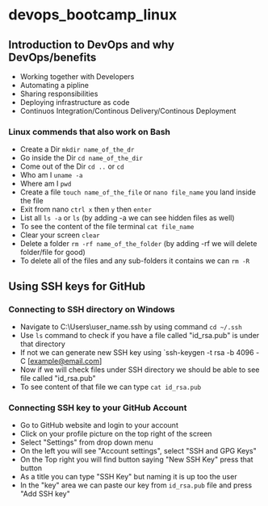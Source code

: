 # devops_bootcamp_linux

## Introduction to DevOps and why DevOps/benefits

- Working together with Developers 
- Automating a pipline
- Sharing responsibilities
- Deploying infrastructure as code
- Continuos Integration/Continous Delivery/Continous Deployment

### Linux commends that also work on Bash
- Create a Dir `mkdir name_of_the_dr`
- Go inside the Dir `cd name_of_the_dir`
- Come out of the Dir `cd ..` or `cd`
- Who am I `uname -a`
- Where am I `pwd`
- Create a file `touch name_of_the_file` or `nano file_name` you land inside the file
- Exit from nano `ctrl x` then `y` then `enter`
- List all `ls -a` or `ls` (by adding -a we can see hidden files as well)
- To see the content of the file terminal `cat file_name`
- Clear your screen `clear`
- Delete a folder `rm -rf name_of_the_folder`  (by adding -rf we will delete folder/file for good)
- To delete all of the files and any sub-folders it contains we can `rm -R`


## Using SSH keys for GitHub

### Connecting to SSH directory on Windows
- Navigate to C:\Users\user_name\.ssh  by using command `cd ~/.ssh`
- Use `ls` command to check if you have a file called "id_rsa.pub" is under that directory
- If not we can generate new SSH key using `ssh-keygen -t rsa -b 4096 -C [example@email.com]
- Now if we will check files under SSH directory we should be able to see file called "id_rsa.pub"
- To see content of that file we can type `cat id_rsa.pub`

### Connecting SSH key to your GitHub Account
- Go to GitHub website and login to your account 
- Click on your profile picture on the top right of the screen 
- Select "Settings" from 
drop down menu 
- On the left you will see "Account settings", select "SSH and GPG Keys" 
- On the Top right you will find button saying 
"New SSH Key" press that button 
- As a title you can type "SSH Key" but naming it is up too the user 
- In the "key" area we can paste our key from `id_rsa.pub` file and press "Add SSH key"
